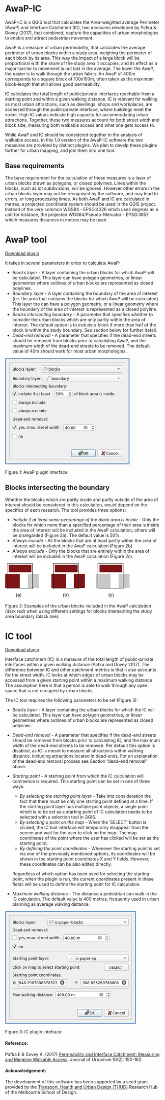 # AwaP-IC
AwaP-IC is a QGIS tool that calculates the Area-weighted average Perimeter (AwaP) and Interface Catchment (IC), two measures developed by Pafka & Dovey (2017), that combined, capture the capacities of urban morphologies to enable and attract pedestrian movement. 

AwaP is a measure of urban permeability, that calculates the average perimeter of urban blocks within a study area, weighing the perimeter of each block by its area. This way the impact of a large block will be proportional with the share of the study area it occupies, and its effect as a major-barrier to movement is not lost in the average. The lower the AwaP, the easier is to walk through the urban fabric. An AwaP of 400m corresponds to a square block of 100x100m, often taken as the maximum block-length that still allows good permeability. 

IC calculates the total length of public/private interfaces reachable from a starting point and within a given walking distance. IC is relevant for walking as most urban attractions, such as dwellings, shops and workplaces, are accessed through the public/private interface, where buildings meet the street. High IC values indicate high capacity for accommodating urban attractions. Together, these two measures account for both street width and block size, measuring both walkable access and what one gets access to.

While AwaP and IC should be considered together in the analysis of walkable access, in this 1.0 version of the AwaP-IC software the two measures are provided by distinct plugins. We plan to develp these plugins further for urban mapping, and join them into one tool.

## Base requirements
The base requirement for the calculation of these measures is a layer of urban blocks drawn as polygons, or closed polylines. Lines within the blocks, such as lot subdivisions, will be ignored. However other errors in the urban blocks layer may not be recognised by the software, and may lead to errors, or long processing times. As both AwaP and IC are calculated in metres, a projected coordinate system should be used in the QGIS project. Instead of the very common WGS84 - EPSG:4326 which uses degrees as a unit for distance, the projected WGS84/Pseudo-Mercator - EPSG:3857 which measures distances in metres may be used.

# AwaP tool
[Download plugin](https://plugins.qgis.org/plugins/awap/)

It takes in several parameters in order to calculate AwaP:
- *Blocks layer* - A layer containing the urban blocks for which AwaP will be calculated. This layer can have polygon geometries, or linear geometries where outlines of urban blocks are represented as closed polylines.
- *Boundary layer* - A layer containing the boundary of the area of interest (i.e. the area that contains the blocks for which AwaP will be calculated). This layer too can have a polygon geometry, or a linear geometry where the boundary of the area of interest is represented as a closed polyline.
- *Blocks intersecting boundary* - A parameter that specifies whether to consider the urban blocks which are only partly within the area of interest. The default option is to include a block if more than half of the block is within the study boundary. See section below for further detail.
- *Dead-end removal* - A parameter that specifies if the dead-end streets should be removed from blocks prior to calculating AwaP, and the maximum width of the dead-end streets to be removed. The default value of 40m should work for most urban morphologies.

![AwaP GUI](./figures/AwaP-gui.png)

Figure 1: AwaP plugin interface

## Blocks intersecting the boundary
Whether the blocks which are partly inside and partly outside of the area of interest should be considered in this calculation, would depend on the specifics of each research. The tool provides three options:
- *Include if at least some percentage of the block area is inside* - Only the blocks for which more than a specified percentage of their area is inside the area of interest will be included in the AwaP calculation, others will be disregarded (Figure 2a). The default value is 50%.
- *Always include* - All the blocks that are at least partly within the area of interest will be included in the AwaP calculation (Figure 2b).
- *Always exclude* - Only the blocks that are entirely within the area of interest will be included in the AwaP calculation (Figure 2c).

![AwaP-frame](./figures/AwaP-frame.png)

Figure 2: Examples of the urban blocks included in the AwaP calculation (dark red) when using different settings for blocks intersecting the study area boundary (black line).

# IC tool
[Download plugin](https://plugins.qgis.org/plugins/interfacecatchment/)

Interface catchment (IC) is a measure of the total length of public-private interfaces within a given walking distance (Pafka and Dovey 2017). The difference between IC and other catchment metrics is that it also accounts for the street width. IC looks at which edges of urban blocks may be accessed from a given starting point within a maximum walking distance. The assumption here is that a person is able to walk through any open space that is not occupied by urban blocks.

The IC tool requires the following parameters to be set (Figure 3):
- *Blocks layer* - A layer containing the urban blocks for which the IC will be calculated. This layer can have polygon geometries, or linear geometries where outlines of urban blocks are represented as closed polylines.
- *Dead-end removal* - A parameter that specifies if the dead-end streets should be removed from blocks prior to calculating IC, and the maximum width of the dead-end streets to be removed. Per default this option is disabled, as IC is meant to measure all attractions within walking distance, including attractions located in dead-ends. For an explanation of the dead-end removal process see Section “dead-end removal” above.
- *Starting point* - A starting point from which the IC calculation will commence is required. This starting point can be set in one of three ways:
   - *By selecting the starting point layer* - Take into consideration the fact that there must be only one starting point defined at a time. If the starting point layer has multiple point objects, a single point which is to be set as a starting point of IC calculation needs to be selected with a selection tool in QGIS.
   - *By selecting a point on the map* - When the ‘SELECT’ button is clicked, the IC tool interface will temporarily disappear from the screen and wait for the user to click on the map. The map coordinates of the point where the user has clicked will be set as the starting point.
   - *By defining the point coordinates* - Whenever the starting point is set via one of the previously mentioned options, its coordinates will be shown in the starting point coordinates X and Y fields. However, these coordinates can be also edited directly.

  Regardless of which option has been used for selecting the starting point, when the plugin is run, the current coordinates present in these fields will be used to define the starting point for IC calculation.
- *Maximum walking distance* - The distance a pedestrian can walk in the IC calculation. The default value is 400 metres, frequently used in urban planning as average walking distance.

![IC GUI](./figures/IC-gui.png)

Figure 3: IC plugin intefrace

#### Reference:
Pafka E & Dovey K. (2017) [Permeability and Interface Catchment: Measuring and Mapping Walkable Access](https://www.researchgate.net/publication/306087166_Permeability_and_interface_catchment_measuring_and_mapping_walkable_access). Journal of Urbanism 10(2): 150-162.

#### Acknowledgement:
The development of this software has been supported by a seed grant provided by the [Transport, Health and Urban Design (THUD)](https://thud.msd.unimelb.edu.au/home) Research Hub of the Melbourne School of Design.
